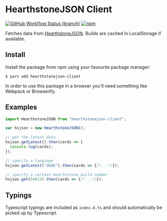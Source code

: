 # HearthstoneJSON Client
[![GitHub Workflow Status (branch)](https://img.shields.io/github/actions/workflow/status/HearthSim/hearthstonejson-client/ci.yml?branch=main)](https://github.com/HearthSim/npm-hearthstonejson-client/actions/workflows/ci.yml)
[![npm](https://img.shields.io/npm/v/hearthstonejson-client.svg)](http://npmjs.com/package/hearthstonejson-client)

Fetches data from [HearthstoneJSON](https://hearthstonejson.com/). Builds are cached in LocalStorage if available.


## Install

Install the package from npm using your favourite package manager:

```
$ yarn add hearthstonejson-client
```

In order to use this package in a browser you'll need something like Webpack or Browserify.


## Examples

```javascript
import HearthstoneJSON from "hearthstonejson-client";

var hsjson = new HearthstoneJSON();

// get the latest data
hsjson.getLatest().then(cards => {
  console.log(cards);
});

// specify a language
hsjson.getLatest("deDE").then(cards => {/*...*/});

// specify a certain Hearthstone build number
hsjson.get(54613).then(cards => {/*...*/});
```


## Typings

Typescript typings are included as `index.d.ts` and should automatically be picked up by Typescript.
